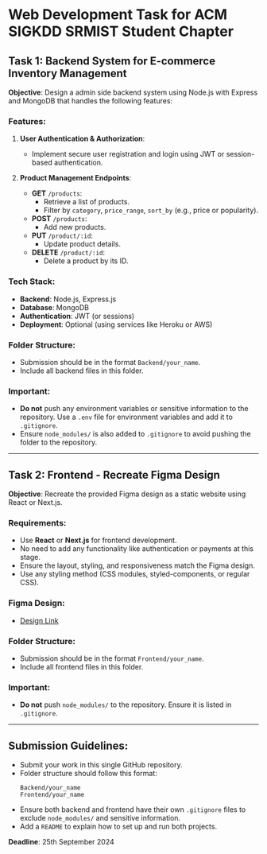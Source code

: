 # Web Development Task for ACM SIGKDD SRMIST Student Chapter

## Task 1: Backend System for E-commerce Inventory Management

**Objective**: Design a admin side backend system using Node.js with Express and MongoDB that handles the following features:

### Features:
1. **User Authentication & Authorization**:
   - Implement secure user registration and login using JWT or session-based authentication.

2. **Product Management Endpoints**:
   - **GET** `/products`:
     - Retrieve a list of products.
     - Filter by `category`, `price_range`, `sort_by` (e.g., price or popularity).
   - **POST** `/products`:
     - Add new products.
   - **PUT** `/product/:id`:
     - Update product details.
   - **DELETE** `/product/:id`:
     - Delete a product by its ID.

### Tech Stack:
- **Backend**: Node.js, Express.js
- **Database**: MongoDB
- **Authentication**: JWT (or sessions)
- **Deployment**: Optional (using services like Heroku or AWS)

### Folder Structure:
- Submission should be in the format `Backend/your_name`.
- Include all backend files in this folder.

### Important:
- **Do not** push any environment variables or sensitive information to the repository. Use a `.env` file for environment variables and add it to `.gitignore`.
- Ensure `node_modules/` is also added to `.gitignore` to avoid pushing the folder to the repository.

---

## Task 2: Frontend - Recreate Figma Design

**Objective**: Recreate the provided Figma design as a static website using React or Next.js.

### Requirements:
- Use **React** or **Next.js** for frontend development.
- No need to add any functionality like authentication or payments at this stage.
- Ensure the layout, styling, and responsiveness match the Figma design.
- Use any styling method (CSS modules, styled-components, or regular CSS).

### Figma Design:
- [Design Link](https://www.figma.com/design/ybVnNrnPCcTVwXa3sLOrGW/your-file?node-id=0-1&t=ZuDfoRoUsuHtPzB1-1)

### Folder Structure:
- Submission should be in the format `Frontend/your_name`.
- Include all frontend files in this folder.

### Important:
- **Do not** push `node_modules/` to the repository. Ensure it is listed in `.gitignore`.

---

## Submission Guidelines:
- Submit your work in this single GitHub repository.
- Folder structure should follow this format:
  ```
  Backend/your_name
  Frontend/your_name
  ```
- Ensure both backend and frontend have their own `.gitignore` files to exclude `node_modules/` and sensitive information.
- Add a `README` to explain how to set up and run both projects.

**Deadline**: 25th September 2024
